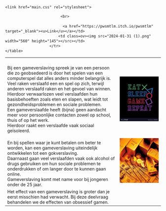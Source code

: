<!DOCTYPE html>
<html lang="en">

<head>
    <meta charset="UTF-8"> <!-- dit en hieronder zijn meta tags zodat de website op zoveel mogelijk browsers er goed uit ziet -->
    <meta http-equiv="X-UA-Compatible" content="IE=edge">
    <meta name="viewport" content="width=device-width, initial-scale=1.0">
    <title>Deelvraag 1</title>

    <link href="main.css" rel="stylesheet">
</head>

<body>



 <table>
        <tr><td>‏‏‎ ‎‏‏‎ ‎</td></tr>
        <tr>
            <td id=celA>Bij een gameverslaving spreek je van een persoon die zo geobsedeerd is door het spelen van een computerspel dat alles anders minder belangrijk is.<br>
         Veel raken verslaafd een en spel op zich, terwijl anderen verslaafd raken en het gevoel van winnen.<br>
          Hierdoor verwaarlozen veel verslaafden hun basisbehoeften zoals eten en slapen, wat leidt tot gezondheidsproblemen en sociale problemen.<br>
           Een gameverslaafde heeft (bijna) geen aandacht meer voor persoonlijke contacten zowel op school, thuis of op het werk.<br>
            Hierdoor raakt een verslaafde vaak sociaal geïsoleerd.</td>
                 <td class=ov><img src="eat-sleep-game-repeat-vector-34943138.jpg" width="560" height="145"></src></td>
                        </tr>
                        <tr>
                           <td> <br>En bij spellen waar je kunt betalen om beter te worden, kan een gameverslaving uiteindelijk ontwikkelen tot een gokverslaving.<br>
                            Daarnaast gaan veel verslaafden vaak ook alcohol of drugs gebruiken om hun sociale problemen te onderdrukken of om langer door te kunnen gaan online.<br>
                             Gameverslaving komt met name voor bij jongeren onder de 25 jaar.
                             <td class=ov><img src="wp7386140.jpg" width="560" height="145"></src></td>                          
                        </tr>
                        <tr>
                            <td>Het effect van een gameverslaving is groter dan je eerst misschien had verwacht. Bij deze deelvraag behandelen we de effecten van obsessief gamen.</td>
                        
                             <br>
                             
                              <a href="https://pwsmtlm.itch.io/pwsmtlm" target="_blank"><u>Link</u></a></td>
                            <td class=ov><img src="2024-01-31 (1).png" width="560" height="145"></src></td>
                        </tr>
    </table>
